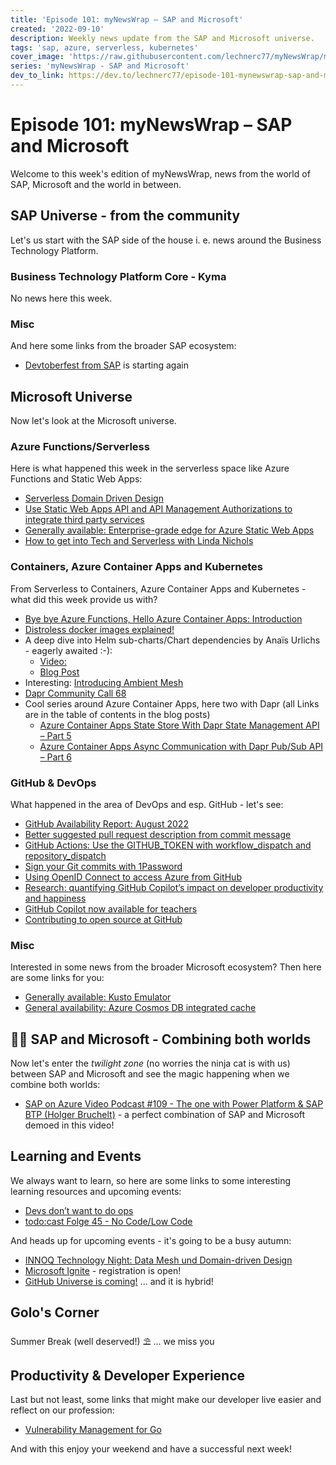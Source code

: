 ```yaml
---
title: 'Episode 101: myNewsWrap – SAP and Microsoft'
created: '2022-09-10'
description: Weekly news update from the SAP and Microsoft universe.
tags: 'sap, azure, serverless, kubernetes'
cover_image: 'https://raw.githubusercontent.com/lechnerc77/myNewsWrap/main/episodes/cover-images/episode101small.png'
series: 'myNewsWrap - SAP and Microsoft'
dev_to_link: https://dev.to/lechnerc77/episode-101-mynewswrap-sap-and-microsoft-2lg2
---
```


# Episode 101: myNewsWrap – SAP and Microsoft

Welcome to this week's edition of myNewsWrap, news from the world of SAP, Microsoft and the world in between.

## SAP Universe - from the community

Let's us start with the SAP side of the house i. e. news around the Business Technology Platform.

### Business Technology Platform Core - Kyma

No news here this week.

### Misc

And here some links from the broader SAP ecosystem:

* [Devtoberfest from SAP](https://developers.sap.com/devtoberfest.html) is starting again

## Microsoft Universe

Now let's look at the Microsoft universe.

### Azure Functions/Serverless

Here is what happened this week in the serverless space like Azure Functions and Static Web Apps:

* [Serverless Domain Driven Design](https://leejamesgilmore.medium.com/serverless-domain-driven-design-6da44e151cfa)
* [Use Static Web Apps API and API Management Authorizations to integrate third party services](https://techcommunity.microsoft.com/t5/apps-on-azure-blog/use-static-web-apps-api-and-api-management-authorizations-to/ba-p/3603755)
* [Generally available: Enterprise-grade edge for Azure Static Web Apps](https://azure.microsoft.com/updates/generally-available-enterprisegrade-edge-for-azure-static-web-apps/)
* [How to get into Tech and Serverless with Linda Nichols](https://youtu.be/Srb9mQXLcXc)

### Containers, Azure Container Apps and Kubernetes

From Serverless to Containers, Azure Container Apps and Kubernetes - what did this week provide us with?

* [Bye bye Azure Functions, Hello Azure Container Apps: Introduction](https://endjin.com/blog/2022/09/bye-bye-azure-functions-hello-azure-container-apps-part-1-introduction.html)
* [Distroless docker images explained!](https://www.tiktok.com/@chainguard_dev/video/7139889133815631150?_r=1&_t=8VTv0zU7KQA&is_from_webapp=v1&item_id=7139889133815631150)
* A deep dive into Helm sub-charts/Chart dependencies by Anaïs Urlichs - eagerly awaited :-):
  * [Video:](https://youtu.be/1Jpt5pIleZY)
  * [Blog Post](https://anaisurl.com/a-deep-dive-into-helm-sub-charts/)
* Interesting: [Introducing Ambient Mesh](https://istio.io/latest/blog/2022/introducing-ambient-mesh/)
* [Dapr Community Call 68](https://youtu.be/eK463jugo0c)
* Cool series around Azure Container Apps, here two with Dapr (all Links are in the table of contents in the blog posts)
  * [Azure Container Apps State Store With Dapr State Management API – Part 5](https://bitoftech.net/2022/08/29/azure-container-apps-state-store-with-dapr-state-management-api/)
  * [Azure Container Apps Async Communication with Dapr Pub/Sub API – Part 6](https://bitoftech.net/2022/09/02/azure-container-apps-async-communication-with-dapr-pub-sub-api-part-6/)

### GitHub & DevOps

What happened in the area of DevOps and esp. GitHub - let's see:

* [GitHub Availability Report: August 2022](https://github.blog/2022-09-07-github-availability-report-august-2022/)
* [Better suggested pull request description from commit message](https://github.blog/changelog/2022-09-07-better-suggested-pull-request-description-from-commit-message/)
* [GitHub Actions: Use the GITHUB_TOKEN with workflow_dispatch and repository_dispatch](https://github.blog/changelog/2022-09-08-github-actions-use-github_token-with-workflow_dispatch-and-repository_dispatch/)
* [Sign your Git commits with 1Password](https://blog.1password.com/git-commit-signing/)
* [Using OpenID Connect to access Azure from GitHub](https://jamescook.dev/openid-connect-github-to-azure)
* [Research: quantifying GitHub Copilot’s impact on developer productivity and happiness](https://github.blog/2022-09-07-research-quantifying-github-copilots-impact-on-developer-productivity-and-happiness/)
* [GitHub Copilot now available for teachers](https://github.blog/2022-09-08-github-copilot-now-available-for-teachers/)
* [Contributing to open source at GitHub](https://github.blog/2022-09-06-contributing-to-open-source-at-github/)

### Misc

Interested in some news from the broader Microsoft ecosystem? Then here are some links for you:

* [Generally available: Kusto Emulator](https://techcommunity.microsoft.com/t5/azure-data-explorer-blog/generally-available-kusto-emulator/ba-p/3616093)
* [General availability: Azure Cosmos DB integrated cache](https://azure.microsoft.com/updates/general-availability-azure-cosmos-db-integrated-cache/)

## 🐱‍👤 SAP and Microsoft - Combining both worlds

Now let's enter the _twilight zone_ (no worries the ninja cat is with us) between SAP and Microsoft and see the magic happening when we combine both worlds:

* [SAP on Azure Video Podcast #109 - The one with Power Platform & SAP BTP (Holger Bruchelt)](https://youtu.be/rUJFo09aPrI) - a perfect combination of SAP and Microsoft demoed in this video!

## Learning and Events

We always want to learn, so here are some links to some interesting learning resources and upcoming events:

* [Devs don’t want to do ops](https://www.infoworld.com/article/3669477/devs-don-t-want-to-do-ops.html)
* [todo:cast Folge 45 - No Code/Low Code](https://open.spotify.com/episode/7HBlWq6ombc8oomk5g19U6?si=f16456f3de7345ca&nd=1)

And heads up for upcoming events - it's going to be a busy autumn:

* [INNOQ Technology Night: Data Mesh und Domain-driven Design](https://www.meetup.com/de-DE/innoq-technology-night-hamburg/events/288073525/)
* [Microsoft Ignite](https://ignite.microsoft.com/) - registration is open!
* [GitHub Universe is coming!](https://www.linkedin.com/pulse/github-universe-coming-github/) ... and it is hybrid!

## Golo's Corner

Summer Break (well deserved!) ⛱ ... we miss you

## Productivity & Developer Experience

Last but not least, some links that might make our developer live easier and reflect on our profession:

* [Vulnerability Management for Go](https://go.dev/blog/vuln)

And with this enjoy your weekend and have a successful next week!
